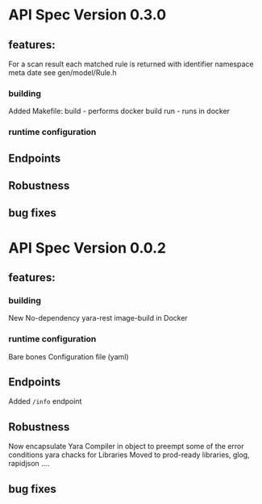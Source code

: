 
# API Spec Version 0.3.0
## features:
  For a scan result each matched rule is returned with
      identifier
      namespace
      meta date
  see gen/model/Rule.h
### building
  Added Makefile:
       build - performs docker build
       run - runs in docker
### runtime configuration  

## Endpoints

## Robustness

## bug fixes

# API Spec Version 0.0.2
## features:
### building
  New No-dependency yara-rest image-build in Docker
### runtime configuration  
  Bare bones Configuration file (yaml)
## Endpoints
  Added `/info` endpoint
## Robustness
  Now encapsulate Yara Compiler in object to preempt some of the
    error conditions yara chacks for
  Libraries
    Moved to prod-ready libraries, glog, rapidjson ....
## bug fixes